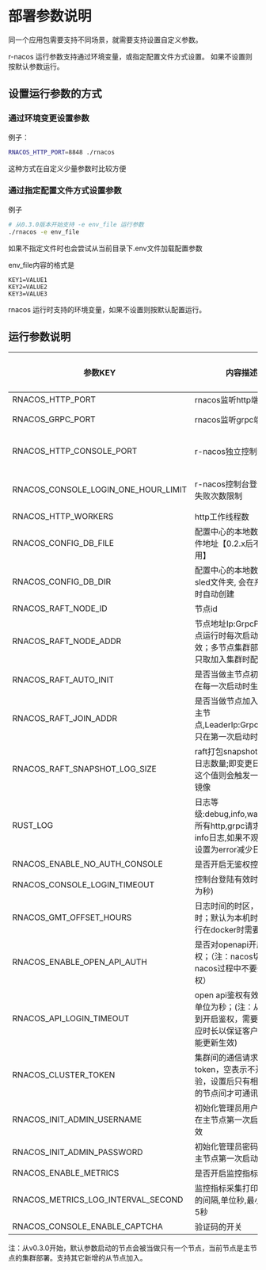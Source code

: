 # 部署参数说明

同一个应用包需要支持不同场景，就需要支持设置自定义参数。

r-nacos 运行参数支持通过环境变量，或指定配置文件方式设置。 如果不设置则按默认参数运行。



## 设置运行参数的方式

### 通过环境变更设置参数

例子：

```sh
RNACOS_HTTP_PORT=8848 ./rnacos
```

这种方式在自定义少量参数时比较方便


### 通过指定配置文件方式设置参数

例子

```sh
# 从0.3.0版本开始支持 -e env_file 运行参数
./rnacos -e env_file
```

如果不指定文件时也会尝试从当前目录下.env文件加载配置参数

env_file内容的格式是

```
KEY1=VALUE1
KEY2=VALUE2
KEY3=VALUE3
```

rnacos 运行时支持的环境变量，如果不设置则按默认配置运行。


## 运行参数说明

| 参数KEY|内容描述|默认值|示例|开始支持的版本|
|--|--|--|--|--|
|RNACOS_HTTP_PORT|rnacos监听http端口|8848|8848|0.1.x|
|RNACOS_GRPC_PORT|rnacos监听grpc端口|默认是 HTTP端口+1000|9848|0.1.x|
|RNACOS_HTTP_CONSOLE_PORT|r-nacos独立控制台端口|默认是 HTTP端口+2000;设置为0可不开启独立控制台|10848|0.4.x|
|RNACOS_CONSOLE_LOGIN_ONE_HOUR_LIMIT|r-nacos控制台登录1小时失败次数限制|默认是5,一个用户连续登陆失败5次，会被锁定1个小时|5|0.4.x|
|RNACOS_HTTP_WORKERS|http工作线程数|cpu核数|8|0.1.x|
|RNACOS_CONFIG_DB_FILE|配置中心的本地数据库文件地址【0.2.x后不在使用】|config.db|config.db|0.1.x|
|RNACOS_CONFIG_DB_DIR|配置中心的本地数据库sled文件夹, 会在系统运行时自动创建|nacos_db|nacos_db|0.2.x|
|RNACOS_RAFT_NODE_ID|节点id|1|1|0.3.0|
|RNACOS_RAFT_NODE_ADDR|节点地址Ip:GrpcPort,单节点运行时每次启动都会生效；多节点集群部署时，只取加入集群时配置的值|127.0.0.1:GrpcPort|127.0.0.1:9848|0.3.0|
|RNACOS_RAFT_AUTO_INIT|是否当做主节点初始化,(只在每一次启动时生效)|节点1时默认为true,节点非1时为false|true|0.3.0|
|RNACOS_RAFT_JOIN_ADDR|是否当做节点加入对应的主节点,LeaderIp:GrpcPort；只在第一次启动时生效|空|127.0.0.1:9848|0.3.0|
|RNACOS_RAFT_SNAPSHOT_LOG_SIZE|raft打包snapshot镜像的日志数量;即变更日志超过这个值则会触发一次打包镜像|默认值10000|10000|0.5.0|
|RUST_LOG|日志等级:debug,info,warn,error;所有http,grpc请求都会打info日志,如果不观注可以设置为error减少日志量|info|error|0.3.0|
|RNACOS_ENABLE_NO_AUTH_CONSOLE|是否开启无鉴权控制台|false|false|0.5.2|
|RNACOS_CONSOLE_LOGIN_TIMEOUT|控制台登陆有效时长(单位为秒)|一天,86400秒|86400|0.5.0|
|RNACOS_GMT_OFFSET_HOURS|日志时间的时区，单位小时；默认为本机时区，运行在docker时需要指定|local|8(东8区),-5(西5区)|0.5.7|
|RNACOS_ENABLE_OPEN_API_AUTH|是否对openapi开启鉴权；（注：nacos切换到r-nacos过程中不要开启鉴权）|false|true|0.5.8|
|RNACOS_API_LOGIN_TIMEOUT|open api鉴权有效时长，单位为秒；(注：从不鉴权到开启鉴权，需要间隔对应时长以保证客户端token能更新生效)|一小时,3600秒|3600|0.5.8|
|RNACOS_CLUSTER_TOKEN|集群间的通信请求校验token，空表示不开启校验，设置后只有相同token的节点间才可通讯|空字符串|1234567890abcdefg|0.5.8|
|RNACOS_INIT_ADMIN_USERNAME|初始化管理员用户名，只在主节点第一次启动时生效|admin|rnacos|0.5.11|
|RNACOS_INIT_ADMIN_PASSWORD|初始化管理员密码，只在主节点第一次启动时生效|admin|rnacos123456|0.5.11|
|RNACOS_ENABLE_METRICS|是否开启监控指标功能|true|true|0.5.13|
|RNACOS_METRICS_LOG_INTERVAL_SECOND|监控指标采集打印到日志的间隔,单位秒,最小间隔为5秒|30|10|0.5.13|
|RNACOS_CONSOLE_ENABLE_CAPTCHA| 验证码的开关| true|true|0.5.14|



注：从v0.3.0开始，默认参数启动的节点会被当做只有一个节点，当前节点是主节点的集群部署。支持其它新增的从节点加入。


